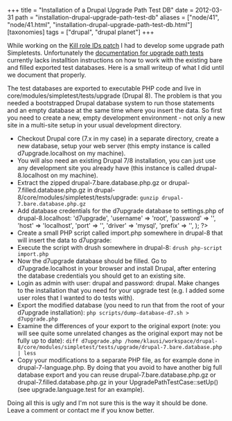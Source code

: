 +++
title = "Installation of a Drupal Upgrade Path Test DB"
date = 2012-03-31
path = "installation-drupal-upgrade-path-test-db"
aliases = ["node/41", "node/41.html", "installation-drupal-upgrade-path-test-db.html"]
[taxonomies]
tags = ["drupal", "drupal planet"]
+++

<p>While working on the <a href="http://drupal.org/node/935062">Kill role IDs patch</a> I had to develop some upgrade path Simpletests. Unfortunately the <a href="http://drupal.org/node/1429136">documentation for upgrade path tests</a> currently lacks installtion instructions on how to work with the existing bare and filled exported test databases. Here is a small writeup of what I did until we document that properly.</p>
<!-- more -->
<p>The test databases are exported to executable PHP code and live in core/modules/simpletest/tests/upgrade (Drupal 8). The problem is that you needed a bootstrapped Drupal database system to run those statements and an empty database at the same time where you insert the data. So first you need to create a new, empty development environment - not only a new site in a multi-site setup in your usual development directory.</p>
<ul>
	<li>
		Checkout Drupal core (7.x in my case) in a separate directory, create a new database, setup your web server (this empty instance is called d7upgrade.localhost on my machine).</li>
	<li>
		You will also need an existing Drupal 7/8 installation, you can just use any development site you already have (this instance is called drupal-8.localhost on my machine).</li>
	<li>
		Extract the zipped drupal-7.bare.database.php.gz or drupal-7.filled.database.php.gz in drupal-8/core/modules/simpletest/tests/upgrade: <code>gunzip drupal-7.bare.database.php.gz</code></li>
	<li>
		Add database credentials for the d7upgrade database to settings.php of drupal-8.localhost: <?php
$databases['d7upgrade']['default'] = array (
  'database' => 'd7upgrade',
  'username' => 'root',
  'password' => '',
  'host' => 'localhost',
  'port' => '',
  'driver' => 'mysql',
  'prefix' => '',
);
?></li>
	<li>
		Create a small PHP script called import.php somewhere in drupal-8 that will insert the data to d7upgrade: <?php
db_set_active('d7upgrade');
require '/home/klausi/workspace/drupal-8/core/modules/simpletest/tests/upgrade/drupal-7.bare.database.php';
?></li>
	<li>
		Execute the script with drush somewhere in drupal-8: <code>drush php-script import.php</code></li>
	<li>
		Now the d7upgrade database should be filled. Go to d7upgrade.localhost in your browser and install Drupal, after entering the database credentials you should get to an existing site.</li>
	<li>
		Login as admin with user: drupal and password: drupal. Make changes to the installation that you need for your upgrade test (e.g. I added some user roles that I wanted to do tests with).</li>
	<li>
		Export the modified database (you need to run that from the root of your d7upgrade installation): <code>php scripts/dump-database-d7.sh > d7upgrade.php</code></li>
	<li>
		Examine the differences of your export to the original export (note: you will see quite some unrelated changes as the original export may not be fully up to date): <code>diff d7upgrade.php /home/klausi/workspace/drupal-8/core/modules/simpletest/tests/upgrade/drupal-7.bare.database.php | less</code></li>
	<li>
		Copy your modifications to a separate PHP file, as for example done in drupal-7-language.php. By doing that you avoid to have another big full database export and you can reuse drupal-7.bare.database.php.gz or drupal-7.filled.database.php.gz in your UpgradePathTestCase::setUp() (see upgrade.language.test for an example).</li>
</ul>
<p>Doing all this is ugly and I&#39;m not sure this is the way it should be done. Leave a comment or contact me if you know better.</p>

        